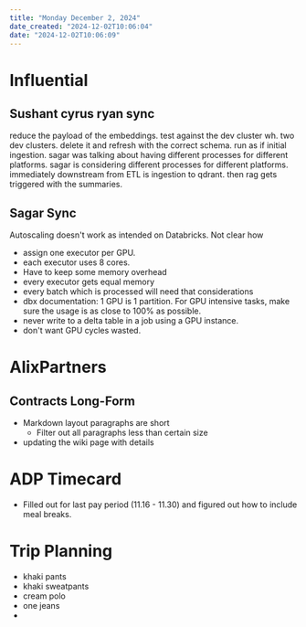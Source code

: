 ```yaml
---
title: "Monday December 2, 2024"
date_created: "2024-12-02T10:06:04"
date: "2024-12-02T10:06:09"
---
```


# Influential

## Sushant cyrus ryan sync
reduce the payload of the embeddings. test against the dev cluster wh. two dev clusters. delete it and refresh with the correct schema. run as if initial ingestion. sagar was talking about having different processes for different platforms. sagar is considering different processes for different platforms. immediately downstream from ETL is ingestion to qdrant. then rag gets triggered with the summaries. 

## Sagar Sync
Autoscaling doesn't work as intended on Databricks. Not clear how 
- assign one executor per GPU. 
- each executor uses 8 cores.
- Have to keep some memory overhead
- every executor gets equal memory
- every batch which is processed will need that considerations
- dbx documentation: 1 GPU is 1 partition. For GPU intensive tasks, make sure the usage is as close to 100% as possible. 
- never write to a delta table in a job using a GPU instance.
- don't want GPU cycles wasted. 

# AlixPartners
## Contracts Long-Form
- Markdown layout paragraphs are short
  - Filter out all paragraphs less than certain size
- updating the wiki page with details  

# ADP Timecard
- Filled out for last pay period (11.16 - 11.30) and figured out how to include meal breaks. 

# Trip Planning
- khaki pants
- khaki sweatpants
- cream polo
- one jeans
-
